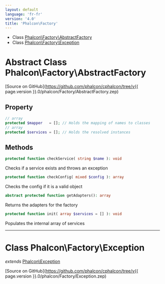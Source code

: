 ```yaml
---
layout: default
language: 'fr-fr'
version: '4.0'
title: 'Phalcon\Factory'
---
```


- Class [Phalcon\Factory\AbstractFactory](#Phalcon_Factory_AbstractFactory)
- Class [Phalcon\Factory\Exception](#Phalcon_Factory_Exception)

<a name="Phalcon_Factory_AbstractFactory"></a>

# Abstract Class **Phalcon\Factory\AbstractFactory**

[Source on GitHub](https://github.com/phalcon/cphalcon/tree/v{{ page.version }}.0/phalcon/Factory/AbstractFactory.zep)

## Property

```php
// array
protected $mapper   = []; // Holds the mapping of names to classes
// array 
protected $services = []; // Holds the resolved instances
```

## Methods

```php
protected function checkService( string $name ): void
```

Checks if a service exists and throws an exception

```php
protected function checkConfig( mixed $config ): array
```

Checks the config if it is a valid object

```php
abstract protected function getAdapters(): array
```

Returns the adapters for the factory

```php
protected function init( array $services = [] ): void
```

Populates the internal array of services

<hr />

<a name="Phalcon_Factory_Exception"></a>

# Class **Phalcon\Factory\Exception**

*extends* [Phalcon\Exception](Phalcon_Exception)

[Source on GitHub](https://github.com/phalcon/cphalcon/tree/v{{ page.version }}.0/phalcon/Factory/Exception.zep)